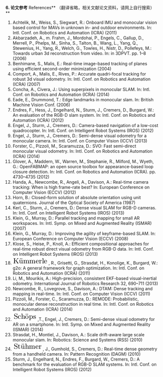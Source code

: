 **6. 论文参考** References** （翻译省略，相关文献论文资料，请网上自行搜索）**

1. Achtelik, M., Weiss, S., Siegwart, R.: Onboard IMU and monocular vision based control for MAVs in unknown in- and outdoor environments. In: Intl. Conf. on Robotics and Automation \(ICRA\) \(2011\)
2. Akbarzadeh, A., m. Frahm, J., Mordohai, P., Engels, C., Gallup, D., Merrell, P., Phelps, M., Sinha, S., Talton, B., Wang, L., Yang, Q., Stewenius, H., Yang, R., Welch, G., Towles, H., Nistr, D., Pollefeys, M.: Towards urban 3d reconstruction from video. In: in 3DPVT. pp. 1–8 \(2006\)
3. Benhimane, S., Malis, E.: Real-time image-based tracking of planes using efficient second-order minimization \(2004\)
4. Comport, A., Malis, E., Rives, P.: Accurate quadri-focal tracking for robust 3d visual odometry. In: Intl. Conf. on Robotics and Automation \(ICRA\) \(2007\)
5. Concha, A., Civera, J.: Using superpixels in monocular SLAM. In: Intl. Conf. on Robotics and Automation \(ICRA\) \(2014\)
6. Eade, E., Drummond, T.: Edge landmarks in monocular slam. In: British Machine Vision Conf. \(2006\)
7. Endres, F., Hess, J., Engelhard, N., Sturm, J., Cremers, D., Burgard, W.: An evaluation of the RGB-D slam system. In: Intl. Conf. on Robotics and Automation \(ICRA\) \(2012\)
8. Engel, J., Sturm, J., Cremers, D.: Camera-based navigation of a low-cost quadrocopter. In: Intl. Conf. on Intelligent Robot Systems \(IROS\) \(2012\)
9. Engel, J., Sturm, J., Cremers, D.: Semi-dense visual odometry for a monocular camera. In: Intl. Conf. on Computer Vision \(ICCV\) \(2013\)
10. Forster, C., Pizzoli, M., Scaramuzza, D.: SVO: Fast semi-direct monocular visual odometry. In: Intl. Conf. on Robotics and Automation \(ICRA\) \(2014\)
11. Glover, A., Maddern, W., Warren, M., Stephanie, R., Milford, M., Wyeth, G.: OpenFABMAP: an open source toolbox for appearance-based loop closure detection. In: Intl. Conf. on Robotics and Automation \(ICRA\). pp. 4730–4735 \(2012\)
12. Handa, A., Newcombe, R., Angeli, A., Davison, A.: Real-time camera tracking: When is high frame-rate best? In: European Conference on Computer Vision \(ECCV\) \(2012\)
13. Horn, B.: Closed-form solution of absolute orientation using unit quaternions. Journal of the Optical Society of America \(1987\)
14. Kerl, C., Sturm, J., Cremers, D.: Dense visual SLAM for RGB-D cameras. In: Intl. Conf. on Intelligent Robot Systems \(IROS\) \(2013\)
15. Klein, G., Murray, D.: Parallel tracking and mapping for small AR workspaces. In: Intl. Symp. on Mixed and Augmented Reality \(ISMAR\) \(2007\)
16. Klein, G., Murray, D.: Improving the agility of keyframe-based SLAM. In: European Conference on Computer Vision \(ECCV\) \(2008\)
17. Klose, S., Heise, P., Knoll, A.: Efficient compositional approaches for real-time robust direct visual odometry from RGB-D data. In: Intl. Conf. on Intelligent Robot Systems \(IROS\) \(2013\)
18.  ![](/assets/special_1.png) , R., Grisetti, G., Strasdat, H., Konolige, K., Burgard, W.: g2o: A general framework for graph optimization. In: Intl. Conf. on Robotics and Automation \(ICRA\) \(2011\)
19. Li, M., Mourikis, A.: High-precision, consistent EKF-based visual-inertial odometry. International Journal of Robotics Research 32, 690–711 \(2013\)
20. Newcombe, R., Lovegrove, S., Davison, A.: DTAM: Dense tracking and mapping in real-time. In: Intl. Conf. on Computer Vision \(ICCV\) \(2011\)
21. Pizzoli, M., Forster, C., Scaramuzza, D.: REMODE: Probabilistic, monocular dense reconstruction in real time. In: Intl. Conf. on Robotics and Automation \(ICRA\) \(2014\)
22.  ![](/assets/special_2.png) ,T., Engel, J., Cremers, D.: Semi-dense visual odometry for AR on a smartphone. In: Intl. Symp. on Mixed and Augmented Reality \(ISMAR\) \(2014\)
23. Strasdat, H., Montiel, J., Davison, A.: Scale drift-aware large scale monocular slam. In: Robotics: Science and Systems \(RSS\) \(2010\)
24.  ![](/assets/special_3.png) , J., Gumhold, S., Cremers, D.: Real-time dense geometry from a handheld camera. In: Pattern Recognition \(DAGM\) \(2010\)
25. Sturm, J., Engelhard, N., Endres, F., Burgard, W., Cremers, D.: A benchmark for the evaluation of RGB-D SLAM systems. In: Intl. Conf. on Intelligent Robot Systems \(IROS\) \(2012\)



